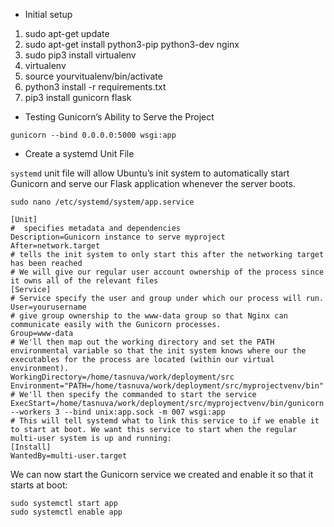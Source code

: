 * Initial setup

1. sudo apt-get update
2. sudo apt-get install python3-pip python3-dev nginx
3. sudo pip3 install virtualenv
4. virtualenv <your virtualenv>
5. source yourvitualenv/bin/activate
6. python3 install -r requirements.txt
7. pip3 install gunicorn flask

* Testing Gunicorn’s Ability to Serve the Project

```
gunicorn --bind 0.0.0.0:5000 wsgi:app
```

* Create a systemd Unit File

```systemd``` unit file will allow Ubuntu’s init system to automatically start Gunicorn and serve our Flask application whenever the server boots.

```
sudo nano /etc/systemd/system/app.service
```

```
[Unit]
#  specifies metadata and dependencies
Description=Gunicorn instance to serve myproject
After=network.target
# tells the init system to only start this after the networking target has been reached
# We will give our regular user account ownership of the process since it owns all of the relevant files
[Service]
# Service specify the user and group under which our process will run.
User=yourusername
# give group ownership to the www-data group so that Nginx can communicate easily with the Gunicorn processes.
Group=www-data
# We'll then map out the working directory and set the PATH environmental variable so that the init system knows where our the executables for the process are located (within our virtual environment).
WorkingDirectory=/home/tasnuva/work/deployment/src
Environment="PATH=/home/tasnuva/work/deployment/src/myprojectvenv/bin"
# We'll then specify the commanded to start the service
ExecStart=/home/tasnuva/work/deployment/src/myprojectvenv/bin/gunicorn --workers 3 --bind unix:app.sock -m 007 wsgi:app
# This will tell systemd what to link this service to if we enable it to start at boot. We want this service to start when the regular multi-user system is up and running:
[Install]
WantedBy=multi-user.target
```

We can now start the Gunicorn service we created and enable it so that it starts at boot:

```
sudo systemctl start app
sudo systemctl enable app
```

